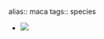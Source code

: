 alias:: maca
tags:: species

- ![](https://peach-geographical-bat-397.mypinata.cloud/ipfs/QmdraiCaUEc3ACxpgCYaMWG8fP2sekZ2hmovswjtQUf2Jf)